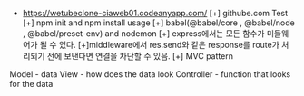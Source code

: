 - https://wetubeclone-ciaweb01.codeanyapp.com/
[+] githube.com Test
[+] npm init and npm install usage
[+] babel(@babel/core , @babel/node , @babel/preset-env) and nodemon
[+] express에서는 모든 함수가 미들웨어가 될 수 있다.
[+]middleware에서 res.send와 같은 response를 route가 처리되기 전에 보낸다면 연결을 차단할 수 있음.
[+] MVC pattern

Model - data
View - how does the data look
Controller - function that looks for the data
